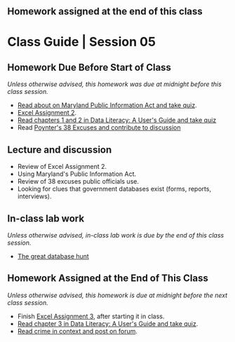 ## Homework assigned at the end of this class

# Class Guide | Session 05

## Homework Due Before Start of Class
*Unless otherwise advised, this homework was due at midnight before this class session.*

* [Read about on Maryland Public Information Act and take quiz](../04/04-Homework-Assigned/C-PIA-readings.md).
* [Excel Assignment 2](../04/04-Homework-Assigned/A-excel-assignment-2.md).
* [Read chapters 1 and 2 in Data Literacy: A User's Guide and take quiz](../04/04-Homework-Assigned/B-data-literacy-reading-quiz-ch-1+2.md)
* Read [Poynter's 38 Excuses and contribute to discussion](https://umd.instructure.com/courses/1259604/discussion_topics/3575074)

## Lecture and discussion

* Review of Excel Assignment 2.
* Using Maryland's Public Information Act.
* Review of 38 excuses public officials use.
* Looking for clues that government databases exist (forms, reports, interviews).

## In-class lab work
*Unless otherwise advised, in-class lab work is due by the end of this class session.*   

* [The great database hunt](05-In-Class-Lab/05-database-hunt.md)

## Homework Assigned at the End of This Class
*Unless otherwise advised, this homework is due at midnight before the next class session.*   
* Finish [Excel Assignment 3](05-Homework-Assigned/A-excel-assignment-3.md), after starting it in class.
* [Read chapter 3 in Data Literacy: A User's Guide and take quiz](05-Homework-Assigned/B-data-literacy-reading-quiz-ch-3.md).
* [Read crime in context and post on forum](05-Homework-Assigned/C-crime-in-context-discussion.md).
